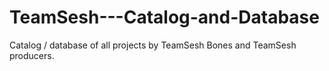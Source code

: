 # TeamSesh---Catalog-and-Database
Catalog / database of all projects by TeamSesh Bones and TeamSesh producers.
